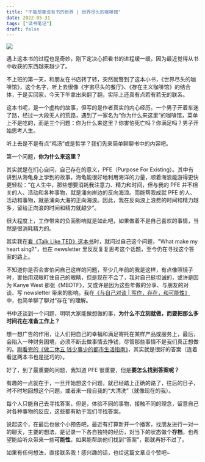 ```yaml
---
title: "不能想象没有书的世界 | 世界尽头的咖啡馆"
date: 2022-05-31
tags: ["读书笔记"]
draft: false
---
```


![](https://img.gejiba.com/images/7d394b3c0673f46a143e00b9a419e33a.jpg)

遇上这本书的过程也是奇妙，刚下定决心把看书的进程缓一缓，因为最近觉得从书中收获的东西越来越少了。

不上班的第一天，和朋友在书店转了转，突然就瞥到了这本小书，《世界尽头的咖啡馆》，这个名字，听上去很像《宇宙尽头的餐厅》、《存在主义咖啡馆》的结合体，于是买回家，今天下午拿出来翻了翻，实际上还真有点若有若无的联系。

这本书呢，是一个虚构的故事，但写的是作者真实的内心经历。一个男子开着车迷了路，经过一大段无人的荒路，遇到了一家名为“你为什么来这里”的咖啡馆，菜单上不是吃的，而是三个问题：你为什么来这里？你害怕死亡吗？你满足吗？男子开始思考人生。

听上去是不是有点“鸡汤”或是哲学？我们先来简单聊聊书中的内容吧。

第一个问题，**你为什么来这里？**

其实就是在扪心自问，自己存在的意义，PFE（Purpose For Existing）。其中有讲到从海龟身上学到的故事，海龟能很好地利用海洋的力量，顺着海浪能游得更快更轻松：“在人生中，那些想要消耗我注意力、精力和时间，但与我的 PFE 并不相关的人、活动和各种事物，就是涌向岸边的反向海浪。而能帮我成就 PFE 的人、活动和事物，就是涌向大海的正向海浪。因此，我在反向浪上浪费的时间和精力越多，留给正向浪的时间和精力就越少”。

很大程度上，工作带来的负面影响就是如此吧，如果做着不是自己喜欢的事情，当然是很消耗精力的。

其实我在[看《Talk Like TED》这本书](https://postcard.lilpilot.co/posts/%E8%AF%BB%E4%B9%A6%E7%AC%94%E8%AE%B0_talk_like_ted/)时，就问过自己这个问题，"What make my heart sing?"，也在 newsletter 里反反复复思考这个话题，至今仍在寻找这个答案的路上。

不知道你是否会害怕问自己这样的问题，至少几年前的我是这样，有点像照镜子时，害怕用双眼盯住自己的眼睛，但是现在不会了，我对自己挺坦诚的，或许是因为 Kanye West 那张《MBDTF》，又或许是因为这些年做的分享、与朋友的对谈、写 newsletter 带来的影响。我在[《与自己对谈 | 写作，存在，和可能性》](https://postcard.lilpilot.co/posts/%E4%B8%8E%E8%87%AA%E5%B7%B1%E5%AF%B9%E8%B0%88_%E5%86%99%E4%BD%9C/)中，也简单聊了聊对“存在”的理解。

书中还谈到一个问题，明明大家能做想做的事，**为什么不立刻就做，而要把那么多时间花在准备工作上？**

想一想广告的作用，让人们把自己的幸福和满足寄托在某样产品或服务上，最后，会陷入一种财务困境，必须不断去做事情去挣钱，尽管那些事情不是我们真正想做的。[刚看完的《做二休五 钱少事少的都市生活指南》](https://postcard.lilpilot.co/posts/%E8%AF%BB%E4%B9%A6%E7%AC%94%E8%AE%B0_%E5%81%9A%E4%BA%8C%E4%BC%91%E4%BA%94_%E9%92%B1%E5%B0%91%E4%BA%8B%E5%B0%91%E7%9A%84%E9%83%BD%E5%B8%82%E7%94%9F%E6%B4%BB%E6%8C%87%E5%8D%97/)，其实就是很好的答案（连着看这两本书也是挺巧的）。

好了，到了最重要的问题，我知道 PFE 很重要，但是**要怎么找到答案呢？**

有趣的一点就在于，一旦开始想这个问题，就已经踏上正确的路了，往后的日子，时不时地回想这个问题，或者来一段自我的“大清洗”（就像现在的我）。

每个人只能自己去寻找答案，但是，体验不同的事物，接触不同的理念，留意自己对各种事物的反应，这些都有助于我们寻找答案。

说起这个，在最后也做个小预告吧，最近有打算新开一个播客，找朋友进行一对一的聊天，主要的想法，是记录一下各自独特的经历，对当下的状态做个**存档**，也希望能给听众带来一些**可能性**，如果能帮助他们找到“答案”，那就再好不过了。

如果有任何想法，直接联系我！感兴趣的话，也给这篇文章点个赞吧~
